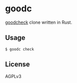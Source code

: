 # goodc

[goodcheck](https://github.com/sider/goodcheck) clone written in Rust.

## Usage

```
$ goodc check
```

## License

AGPLv3
